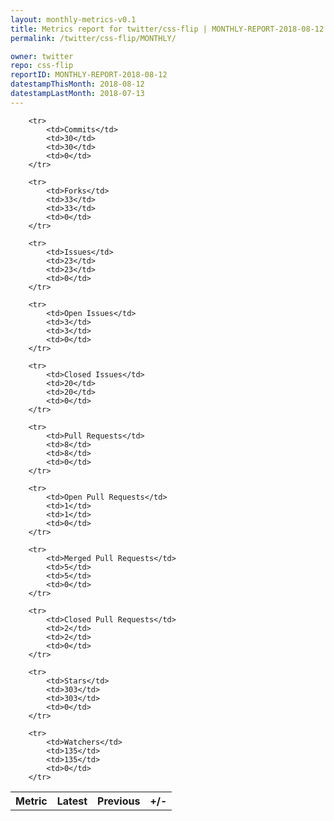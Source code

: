 ```yaml
---
layout: monthly-metrics-v0.1
title: Metrics report for twitter/css-flip | MONTHLY-REPORT-2018-08-12 | 2018-08-12
permalink: /twitter/css-flip/MONTHLY/

owner: twitter
repo: css-flip
reportID: MONTHLY-REPORT-2018-08-12
datestampThisMonth: 2018-08-12
datestampLastMonth: 2018-07-13
---
```



<table style="width: 100%;">
    <tr>
        <th>Metric</th>
        <th>Latest</th>
        <th>Previous</th>
        <th>+/-</th>
    </tr>

        <tr>
            <td>Commits</td>
            <td>30</td>
            <td>30</td>
            <td>0</td>
        </tr>
        
        <tr>
            <td>Forks</td>
            <td>33</td>
            <td>33</td>
            <td>0</td>
        </tr>
        
        <tr>
            <td>Issues</td>
            <td>23</td>
            <td>23</td>
            <td>0</td>
        </tr>
        
        <tr>
            <td>Open Issues</td>
            <td>3</td>
            <td>3</td>
            <td>0</td>
        </tr>
        
        <tr>
            <td>Closed Issues</td>
            <td>20</td>
            <td>20</td>
            <td>0</td>
        </tr>
        
        <tr>
            <td>Pull Requests</td>
            <td>8</td>
            <td>8</td>
            <td>0</td>
        </tr>
        
        <tr>
            <td>Open Pull Requests</td>
            <td>1</td>
            <td>1</td>
            <td>0</td>
        </tr>
        
        <tr>
            <td>Merged Pull Requests</td>
            <td>5</td>
            <td>5</td>
            <td>0</td>
        </tr>
        
        <tr>
            <td>Closed Pull Requests</td>
            <td>2</td>
            <td>2</td>
            <td>0</td>
        </tr>
        
        <tr>
            <td>Stars</td>
            <td>303</td>
            <td>303</td>
            <td>0</td>
        </tr>
        
        <tr>
            <td>Watchers</td>
            <td>135</td>
            <td>135</td>
            <td>0</td>
        </tr>
        
</table>

